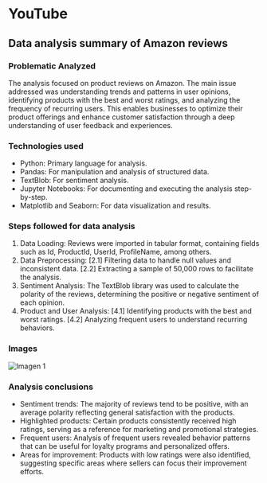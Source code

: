 # YouTube
## Data analysis summary of Amazon reviews
### Problematic Analyzed
The analysis focused on product reviews on Amazon. The main issue addressed was understanding trends and patterns in user opinions, identifying products with the best and worst ratings, and analyzing the frequency of recurring users. This enables businesses to optimize their product offerings and enhance customer satisfaction through a deep understanding of user feedback and experiences.

### Technologies used
- Python: Primary language for analysis.
- Pandas: For manipulation and analysis of structured data.
- TextBlob: For sentiment analysis.
- Jupyter Notebooks: For documenting and executing the analysis step-by-step.
- Matplotlib and Seaborn: For data visualization and results.
  
### Steps followed for data analysis
1. Data Loading: Reviews were imported in tabular format, containing fields such as Id, ProductId, UserId, ProfileName, among others.
2. Data Preprocessing: [2.1] Filtering data to handle null values and inconsistent data. [2.2] Extracting a sample of 50,000 rows to facilitate the analysis.
3. Sentiment Analysis: The TextBlob library was used to calculate the polarity of the reviews, determining the positive or negative sentiment of each opinion.
4. Product and User Analysis: [4.1] Identifying products with the best and worst ratings. [4.2] Analyzing frequent users to understand recurring behaviors.

### Images
![Imagen 1](https://github.com/sdforero/YouTube/blob/main/output_109_1.png)

### Analysis conclusions
- Sentiment trends: The majority of reviews tend to be positive, with an average polarity reflecting general satisfaction with the products.
- Highlighted products: Certain products consistently received high ratings, serving as a reference for marketing and promotional strategies.
- Frequent users: Analysis of frequent users revealed behavior patterns that can be useful for loyalty programs and personalized offers.
- Areas for improvement: Products with low ratings were also identified, suggesting specific areas where sellers can focus their improvement efforts.
